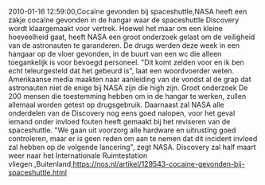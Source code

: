 2010-01-16 12:59:00,Cocaïne gevonden bij spaceshuttle,NASA heeft een zakje cocaïne gevonden in de hangar waar de spaceshuttle Discovery wordt klaargemaakt voor vertrek. Hoewel het maar om een kleine hoeveelheid gaat, heeft NASA een groot onderzoek gelast om de veiligheid van de astronauten te garanderen. De drugs werden deze week in een hangaar op de vloer gevonden, in de buurt van een wc die alleen toegankelijk is voor bevoegd personeel. "Dit komt zelden voor en ik ben echt teleurgesteld dat het gebeurd is", laat een woordvoerder weten. Amerikaanse media maakten naar aanleiding van de vondst al de grap dat astronauten niet de enige bij NASA zijn die high zijn. Groot onderzoek De 200 mensen die toestemming hebben om in de hangar te werken, zullen allemaal worden getest op drugsgebruik. Daarnaast zal NASA alle onderdelen van de Discovery nog eens goed nalopen, voor het geval iemand onder invloed fouten heeft gemaakt bij het reviseren van de spaceshuttle. "We gaan uit voorzorg alle hardware en uitrusting goed controleren, maar er is geen reden om aan te nemen dat dit incident invloed zal hebben op de volgende lancering", zegt NASA. Discovery zal half maart weer naar het Internationale Ruimtestation vliegen.,Buitenland,https://nos.nl/artikel/129543-cocaine-gevonden-bij-spaceshuttle.html